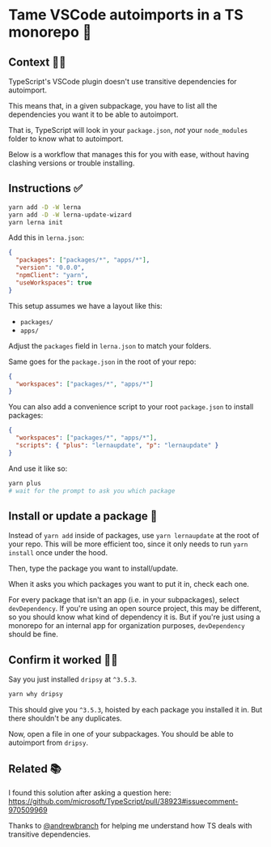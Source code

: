 # Tame VSCode autoimports in a TS monorepo 🍕
 
## Context 🤷‍♂️

TypeScript's VSCode plugin doesn't use transitive dependencies for autoimport.

This means that, in a given subpackage, you have to list all the dependencies you want it to be able to autoimport.

That is, TypeScript will look in your `package.json`, _not_ your `node_modules` folder to know what to autoimport.

Below is a workflow that manages this for you with ease, without having clashing versions or trouble installing.

## Instructions ✅

```sh
yarn add -D -W lerna
yarn add -D -W lerna-update-wizard
yarn lerna init
```

Add this in `lerna.json`:

```json
{
  "packages": ["packages/*", "apps/*"],
  "version": "0.0.0",
  "npmClient": "yarn",
  "useWorkspaces": true
}
```

This setup assumes we have a layout like this:

- `packages/`
- `apps/`

Adjust the `packages` field in `lerna.json` to match your folders.

Same goes for the `package.json` in the root of your repo:

```json
{
  "workspaces": ["packages/*", "apps/*"]
}
```

You can also add a convenience script to your root `package.json` to install packages:

```json
{
  "workspaces": ["packages/*", "apps/*"],
  "scripts": { "plus": "lernaupdate", "p": "lernaupdate" }
}
```

And use it like so:

```sh
yarn plus
# wait for the prompt to ask you which package
```

## Install or update a package 🤖

Instead of `yarn add` inside of packages, use `yarn lernaupdate` at the root of your repo. This will be more efficient too, since it only needs to run `yarn install` once under the hood.

Then, type the package you want to install/update.

When it asks you which packages you want to put it in, check each one.

For every package that isn't an app (i.e. in your subpackages), select `devDependency`. If you're using an open source project, this may be different, so you should know what kind of dependency it is. But if you're just using a monorepo for an internal app for organization purposes, `devDependency` should be fine.

## Confirm it worked 🤵‍♂️

Say you just installed `dripsy` at `^3.5.3`.

```sh
yarn why dripsy
```

This should give you `^3.5.3`, hoisted by each package you installed it in. But there shouldn't be any duplicates.

Now, open a file in one of your subpackages. You should be able to autoimport from `dripsy`.

## Related 📚

I found this solution after asking a question here: https://github.com/microsoft/TypeScript/pull/38923#issuecomment-970509969

Thanks to [@andrewbranch](https://github.com/microsoft/TypeScript/pull/38923#issuecomment-970585424) for helping me understand how TS deals with transitive dependencies.
